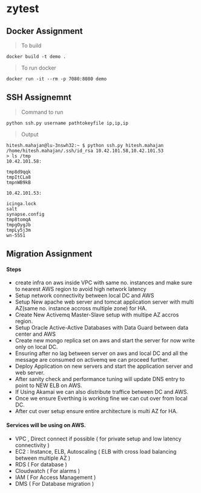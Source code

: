 # zytest

## Docker Assignment

> To build

```
docker build -t demo .
```
> To run docker

```
docker run -it --rm -p 7080:8080 demo
```
## SSH Assignemnt

> Command to run

```
python ssh.py username pathtokeyfile ip,ip,ip
```
> Output

```
hitesh.mahajan@lu-3nswh32:~ $ python ssh.py hitesh.mahajan /home/hitesh.mahajan/.ssh/id_rsa 10.42.101.58,10.42.101.53
> ls /tmp
10.42.101.58:

tmp8d9qqk
tmpItCLa8
tmpnWB9kB

10.42.101.53:

icinga.lock
salt
synapse.config
tmp8tomqA
tmpgOygJb
tmpLy5j3m
wn-5551

```

## Migration Assignment

#### Steps

* create infra on aws inside VPC with same no. instances and make sure to nearest AWS region to avoid high network latency
* Setup network connectivity between local DC and AWS
* Setup New apache web server and tomcat application server with multi AZ(same no. instance accross multiple zone) for HA.
* Create New Activemq Master-Slave setup with multipe AZ accros region.
* Setup Oracle Active-Active Databases with Data Guard between data center and AWS
* Create new mongo replica set on aws and start the server for now write only on local DC.
* Ensuring after no lag between server on aws and local DC and all the message are consumed on activemq we can proceed further.
* Deploy Application on new servers and start the application server and web server.
* After sanity check and performance tuning will update DNS entry to point to NEW ELB on AWS.
* If Using Akamai we can also distribute traffice between DC and AWS.
* Once we ensure Everthing is working fine we can cut over from local DC.
* After cut over setup ensure entire architecture is multi AZ for HA.

#### Services will be using on AWS.

* VPC , Direct connect if possible ( for private setup and low latency connectivity )
* EC2 : Instance, ELB, Autoscaling ( ELB with cross load balancing between multiple AZ )
* RDS ( For database )
* Cloudwatch ( For alarms ) 
* IAM ( For Access Management )
* DMS ( For Database migration )
